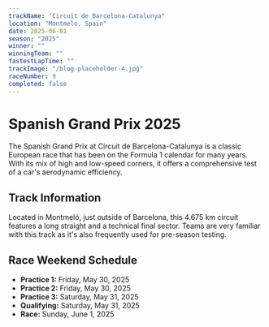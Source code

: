 ```yaml
---
trackName: "Circuit de Barcelona-Catalunya"
location: "Montmeló, Spain"
date: 2025-06-01
season: "2025"
winner: ""
winningTeam: ""
fastestLapTime: ""
trackImage: "/blog-placeholder-4.jpg"
raceNumber: 9
completed: false
---
```


# Spanish Grand Prix 2025

The Spanish Grand Prix at Circuit de Barcelona-Catalunya is a classic European race that has been on the Formula 1 calendar for many years. With its mix of high and low-speed corners, it offers a comprehensive test of a car's aerodynamic efficiency.

## Track Information

Located in Montmeló, just outside of Barcelona, this 4.675 km circuit features a long straight and a technical final sector. Teams are very familiar with this track as it's also frequently used for pre-season testing.

## Race Weekend Schedule

- **Practice 1:** Friday, May 30, 2025
- **Practice 2:** Friday, May 30, 2025
- **Practice 3:** Saturday, May 31, 2025
- **Qualifying:** Saturday, May 31, 2025
- **Race:** Sunday, June 1, 2025
